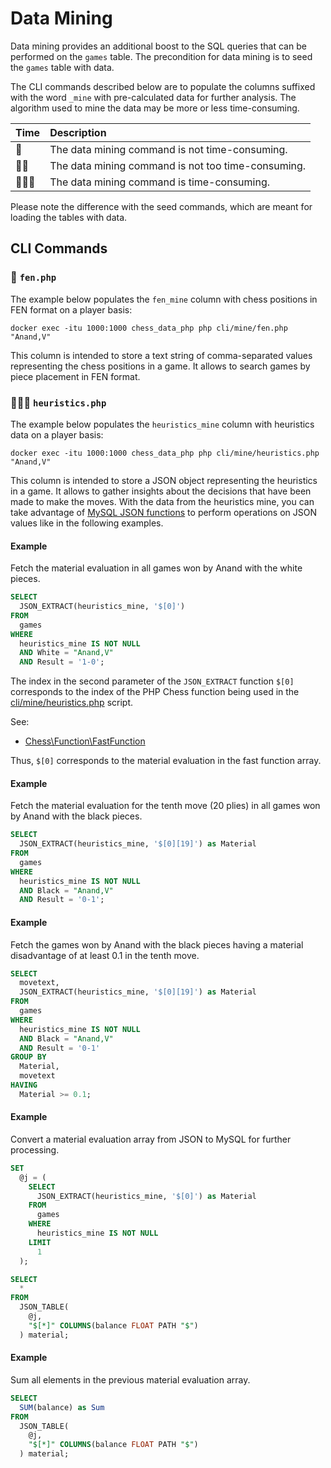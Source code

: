 # Data Mining

Data mining provides an additional boost to the SQL queries that can be performed on the `games` table. The precondition for data mining is to seed the `games` table with data.

The CLI commands described below are to populate the columns suffixed with the word `_mine` with pre-calculated data for further analysis. The algorithm used to mine the data may be more or less time-consuming.

| Time | Description |
| :------- | :---------- |
| 💎 | The data mining command is not time-consuming. |
| 💎💎 | The data mining command is not too time-consuming.  |
| 💎💎💎 | The data mining command is time-consuming. |

Please note the difference with the seed commands, which are meant for loading the tables with data.

## CLI Commands

### 💎 `fen.php`

The example below populates the `fen_mine` column with chess positions in FEN format on a player basis:

```text
docker exec -itu 1000:1000 chess_data_php php cli/mine/fen.php "Anand,V"
```

This column is intended to store a text string of comma-separated values representing the chess positions in a game. It allows to search games by piece placement in FEN format.

### 💎💎💎 `heuristics.php`

The example below populates the `heuristics_mine` column with heuristics data on a player basis:

```text
docker exec -itu 1000:1000 chess_data_php php cli/mine/heuristics.php "Anand,V"
```

This column is intended to store a JSON object representing the heuristics in a game. It allows to gather insights about the decisions that have been made to make the moves. With the data from the heuristics mine, you can take advantage of [MySQL JSON functions](https://dev.mysql.com/doc/refman/8.0/en/json-functions.html) to perform operations on JSON values like in the following examples.

#### Example

Fetch the material evaluation in all games won by Anand with the white pieces.

```sql
SELECT
  JSON_EXTRACT(heuristics_mine, '$[0]')
FROM
  games
WHERE
  heuristics_mine IS NOT NULL
  AND White = "Anand,V"
  AND Result = '1-0';
```

The index in the second parameter of the `JSON_EXTRACT` function `$[0]` corresponds to the index of the PHP Chess function being used in the [cli/mine/heuristics.php](https://github.com/chesslablab/chess-data/blob/main/cli/mine/heuristics.php) script.

See:

- [Chess\Function\FastFunction](https://github.com/chesslablab/php-chess/blob/main/src/Function/FastFunction.php)

Thus, `$[0]` corresponds to the material evaluation in the fast function array.

#### Example

Fetch the material evaluation for the tenth move (20 plies) in all games won by Anand with the black pieces.

```sql
SELECT
  JSON_EXTRACT(heuristics_mine, '$[0][19]') as Material
FROM
  games
WHERE
  heuristics_mine IS NOT NULL
  AND Black = "Anand,V"
  AND Result = '0-1';
```

#### Example

Fetch the games won by Anand with the black pieces having a material disadvantage of at least 0.1 in the tenth move.

```sql
SELECT
  movetext,
  JSON_EXTRACT(heuristics_mine, '$[0][19]') as Material
FROM
  games
WHERE
  heuristics_mine IS NOT NULL
  AND Black = "Anand,V"
  AND Result = '0-1'
GROUP BY
  Material,
  movetext
HAVING
  Material >= 0.1;
```

#### Example

Convert a material evaluation array from JSON to MySQL for further processing.

```sql
SET
  @j = (
    SELECT
      JSON_EXTRACT(heuristics_mine, '$[0]') as Material
    FROM
      games
    WHERE
      heuristics_mine IS NOT NULL
    LIMIT
      1
  );
```

```sql
SELECT
  *
FROM
  JSON_TABLE(
    @j,
    "$[*]" COLUMNS(balance FLOAT PATH "$")
  ) material;
```

#### Example

Sum all elements in the previous material evaluation array.

```sql
SELECT
  SUM(balance) as Sum
FROM
  JSON_TABLE(
    @j,
    "$[*]" COLUMNS(balance FLOAT PATH "$")
  ) material;
```
